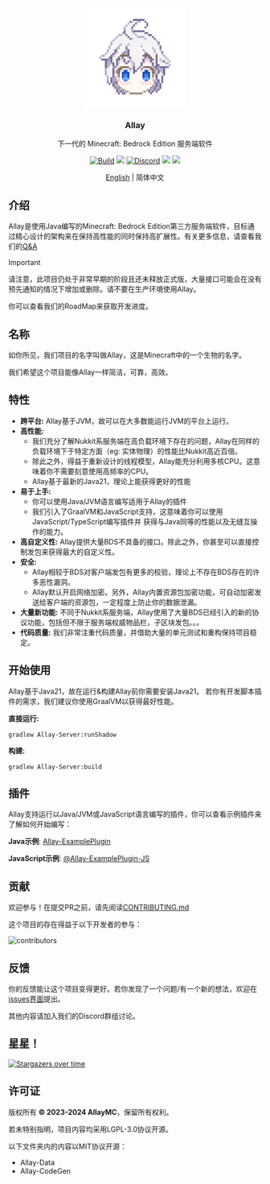 <!-- PROJECT LOGO -->
<br/>
<div align="center">

<a href="https://github.com/AllayMC/Allay">
    <img src="logo/allay-chan-640x.png" alt="Logo" width="200" height="200">
</a>
<h3 align="center">Allay</h3>

下一代的 Minecraft: Bedrock Edition 服务端软件

<a href="https://github.com/AllayMC/Allay/actions"><img src="https://github.com/AllayMC/Allay/actions/workflows/gradle.yml/badge.svg" alt="Build"/></a>
<a href="https://app.codacy.com/gh/AllayMC/Allay/dashboard"><img src="https://app.codacy.com/project/badge/Grade/30e264923da2425a8b777a84b4028334"></a>
<a href="https://discord.gg/jAEczu23"><img src="https://img.shields.io/discord/373199722573201408?label=discord&color=7289DA&logo=discord" alt="Discord" /></a>
<a href="https://feedback.minecraft.net/hc/en-us/sections/360001186971-Release-Changelogs"><img src="https://img.shields.io/badge/minecraft-v1.20.72%20(Bedrock)-green" /></a>
<img src="https://img.shields.io/badge/protocol-662-blue">

[English](README.md) | 简体中文
</div>

## 介绍

[//]: # (Allay is the cutest software in the world!)

Allay是使用Java编写的Minecraft: Bedrock Edition第三方服务端软件，目标通过精心设计的架构来在保持高性能的同时保持高扩展性。有关更多信息，请查看我们的[Q&A](docs/zh_CN/QA.md)

> [!IMPORTANT]
> 请注意，此项目仍处于非常早期的阶段且还未释放正式版，大量接口可能会在没有预先通知的情况下增加或删除。请不要在生产环境使用Allay。
>
> 你可以查看我们的RoadMap来获取开发进度。

## 名称

如你所见，我们项目的名字叫做Allay，这是Minecraft中的一个生物的名字。

我们希望这个项目能像Allay一样简洁，可靠，高效。

## 特性

- **跨平台:** Allay基于JVM，故可以在大多数能运行JVM的平台上运行。
- **高性能:**
  - 我们充分了解Nukkit系服务端在高负载环境下存在的问题，Allay在同样的负载环境下于特定方面（eg: 实体物理）的性能比Nukkit高近百倍。
  - 除此之外，得益于重新设计的线程模型，Allay能充分利用多核CPU。这意味着你不需要刻意使用高频率的CPU。
  - Allay基于最新的Java21，理论上能获得更好的性能
- **易于上手:**
  - 你可以使用Java/JVM语言编写适用于Allay的插件
  - 我们引入了GraalVM和JavaScript支持，这意味着你可以使用JavaScript/TypeScript编写插件并
    获得与Java同等的性能以及无缝互操作的能力。
- **高自定义性:** Allay提供大量BDS不具备的接口。除此之外，你甚至可以直接控制发包来获得最大的自定义性。
- **安全:** 
  - Allay相较于BDS对客户端发包有更多的校验，理论上不存在BDS存在的许多恶性漏洞。
  - Allay默认开启网络加密。另外，Allay内置资源包加密功能，可自动加密发送给客户端的资源包，一定程度上防止你的数据泄漏。
- **大量新功能:** 不同于Nukkit系服务端，Allay使用了大量BDS已经引入的新的协议功能，包括但不限于服务端权威物品栏，子区块发包。。。
- **代码质量:** 我们非常注重代码质量，并借助大量的单元测试和重构保持项目稳定。

## 开始使用

Allay基于Java21，故在运行&构建Allay前你需要安装Java21。 
若你有开发脚本插件的需求，我们建议你使用GraalVM以获得最好性能。

**直接运行:**
```shell
gradlew Allay-Server:runShadow
```

**构建:**
```shell
gradlew Allay-Server:build
```

## 插件

Allay支持运行以Java/JVM或JavaScript语言编写的插件，你可以查看示例插件来了解如何开始编写：

**Java示例**: [Allay-ExamplePlugin](Allay-ExamplePlugin)

**JavaScript示例**: [@Allay-ExamplePlugin-JS](@Allay-ExamplePlugin-JS)

## 贡献

欢迎参与！在提交PR之前，请先阅读[CONTRIBUTING.md](CONTRIBUTING.md)

这个项目的存在得益于以下开发者的参与：

![contributors](https://contrib.rocks/image?repo=AllayMC/Allay)

## 反馈

你的反馈能让这个项目变得更好。若你发现了一个问题/有一个新的想法，欢迎在[issues界面](https://github.com/AllayMC/Allay/issues)提出。

其他内容请加入我们的Discord群组讨论。

## 星星！

[![Stargazers over time](https://starchart.cc/AllayMC/Allay.svg)](https://starchart.cc/AllayMC/Allay)

## 许可证

版权所有 **© 2023-2024 AllayMC**，保留所有权利。

若未特别指明，项目内容均采用LGPL-3.0协议开源。

以下文件夹内的内容以MIT协议开源：

- Allay-Data
- Allay-CodeGen